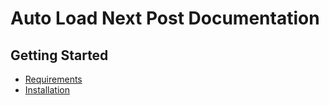 # Auto Load Next Post Documentation

## Getting Started

* [Requirements](https://github.com/AutoLoadNextPost/alnp-documentation/blob/master/en_US/requirements.md)
* [Installation](https://github.com/AutoLoadNextPost/alnp-documentation/blob/master/en_US/installation.md)
